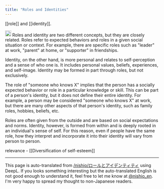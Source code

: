 ```yaml
---
title: "Roles and Identities"
---
```


[[role]] and [[identity]].

<img src='https://scrapbox.io/api/pages/nishio-en/gpt/icon' alt='gpt.icon' height="19.5"/>
Roles and identity are two different concepts, but they are closely related. Roles refer to expected behaviors and roles in a given social situation or context. For example, there are specific roles such as "leader" at work, "parent" at home, or "supporter" in friendships.

Identity, on the other hand, is more personal and relates to self-perception and a sense of who one is. It includes personal values, beliefs, experiences, and self-image. Identity may be formed in part through roles, but not exclusively.

The role of "someone who knows X" implies that the person has a socially expected behavior or role in a particular knowledge or skill. This can be part of a person's identity, but it does not define their entire identity. For example, a person may be considered "someone who knows X" at work, but there are many other aspects of that person's identity, such as family roles, hobbies, beliefs, etc.

Roles are often given from the outside and are based on social expectations and norms. Identity, however, is formed from within and is deeply rooted in an individual's sense of self. For this reason, even if people have the same role, how they interpret and incorporate it into their identity will vary from person to person.

relevance
    - [[Diversification of self-esteem]]

---
This page is auto-translated from [/nishio/ロールとアイデンティティ](https://scrapbox.io/nishio/ロールとアイデンティティ) using DeepL. If you looks something interesting but the auto-translated English is not good enough to understand it, feel free to let me know at [@nishio_en](https://twitter.com/nishio_en). I'm very happy to spread my thought to non-Japanese readers.